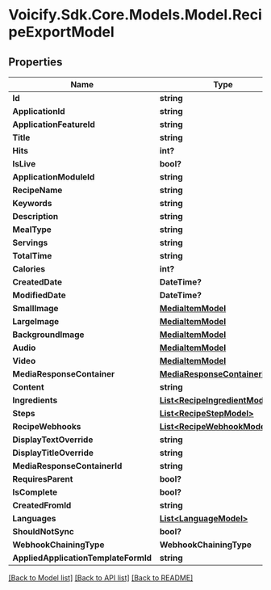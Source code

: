 # Voicify.Sdk.Core.Models.Model.RecipeExportModel
## Properties

Name | Type | Description | Notes
------------ | ------------- | ------------- | -------------
**Id** | **string** |  | [optional] 
**ApplicationId** | **string** |  | [optional] 
**ApplicationFeatureId** | **string** |  | [optional] 
**Title** | **string** |  | [optional] 
**Hits** | **int?** |  | [optional] 
**IsLive** | **bool?** |  | [optional] 
**ApplicationModuleId** | **string** |  | [optional] 
**RecipeName** | **string** |  | [optional] 
**Keywords** | **string** |  | [optional] 
**Description** | **string** |  | [optional] 
**MealType** | **string** |  | [optional] 
**Servings** | **string** |  | [optional] 
**TotalTime** | **string** |  | [optional] 
**Calories** | **int?** |  | [optional] 
**CreatedDate** | **DateTime?** |  | [optional] 
**ModifiedDate** | **DateTime?** |  | [optional] 
**SmallImage** | [**MediaItemModel**](MediaItemModel.md) |  | [optional] 
**LargeImage** | [**MediaItemModel**](MediaItemModel.md) |  | [optional] 
**BackgroundImage** | [**MediaItemModel**](MediaItemModel.md) |  | [optional] 
**Audio** | [**MediaItemModel**](MediaItemModel.md) |  | [optional] 
**Video** | [**MediaItemModel**](MediaItemModel.md) |  | [optional] 
**MediaResponseContainer** | [**MediaResponseContainerModel**](MediaResponseContainerModel.md) |  | [optional] 
**Content** | **string** |  | [optional] 
**Ingredients** | [**List&lt;RecipeIngredientModel&gt;**](RecipeIngredientModel.md) |  | [optional] 
**Steps** | [**List&lt;RecipeStepModel&gt;**](RecipeStepModel.md) |  | [optional] 
**RecipeWebhooks** | [**List&lt;RecipeWebhookModel&gt;**](RecipeWebhookModel.md) |  | [optional] 
**DisplayTextOverride** | **string** |  | [optional] 
**DisplayTitleOverride** | **string** |  | [optional] 
**MediaResponseContainerId** | **string** |  | [optional] 
**RequiresParent** | **bool?** |  | [optional] 
**IsComplete** | **bool?** |  | [optional] 
**CreatedFromId** | **string** |  | [optional] 
**Languages** | [**List&lt;LanguageModel&gt;**](LanguageModel.md) |  | [optional] 
**ShouldNotSync** | **bool?** |  | [optional] 
**WebhookChainingType** | **WebhookChainingType** |  | [optional] 
**AppliedApplicationTemplateFormId** | **string** |  | [optional] 

[[Back to Model list]](../README.md#documentation-for-models) [[Back to API list]](../README.md#documentation-for-api-endpoints) [[Back to README]](../README.md)

